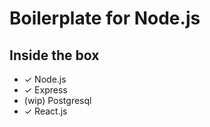 # Boilerplate for Node.js

## Inside the box
- ✓ Node.js
- ✓ Express
- (wip) Postgresql
- ✓ React.js